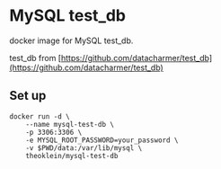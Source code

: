 # MySQL test_db
docker image for MySQL test_db.

test_db from [https://github.com/datacharmer/test_db](https://github.com/datacharmer/test_db)

## Set up
```
docker run -d \
	--name mysql-test-db \
	-p 3306:3306 \
	-e MYSQL_ROOT_PASSWORD=your_password \
	-v $PWD/data:/var/lib/mysql \
	theoklein/mysql-test-db
```